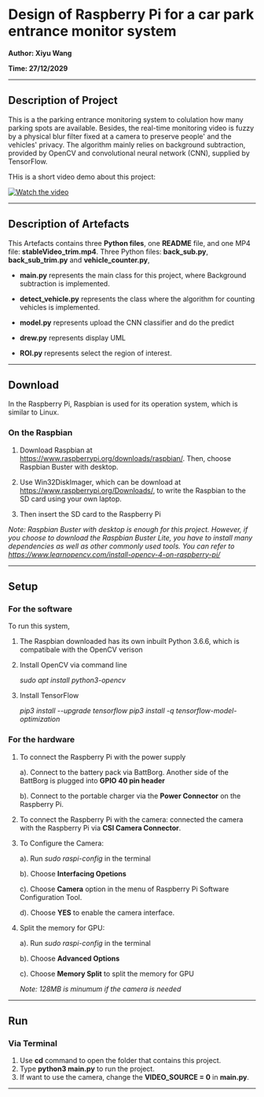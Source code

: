 # Design of Raspberry Pi for a car park entrance monitor system

**Author: Xiyu Wang**

**Time: 27/12/2029**

---

## Description of Project

This is a the parking entrance monitoring system to colulation how many parking spots are available. Besides, the real-time monitoring video is fuzzy by a physical blur filter fixed at a camera to preserve people' and the vehicles' privacy. The algorithm mainly relies on background subtraction, provided by OpenCV and convolutional neural network (CNN), supplied by TensorFlow. 

THis is a short video demo about this project:

[![Watch the video](https://img.youtube.com/vi/u5bLxDYfKY8/maxresdefault.jpg)](https://www.youtube.com/watch?v=u5bLxDYfKY8&feature=youtu.be&ab_channel=xyw)

---

## Description of Artefacts

This Artefacts contains three **Python files**, one **README** file, and one MP4 file: **stableVideo_trim.mp4**. Three Python files:  **back_sub.py**, **back_sub_trim.py**  and **vehicle_counter.py**, 

* **main.py** represents the main class for this project, where Background subtraction is implemented.

* **detect_vehicle.py** represents the class where the algorithm for counting vehicles is implemented. 

* **model.py** represents upload the CNN classifier and do the predict

* **drew.py** represents display UML

* **ROI.py** represents select the region of interest.

-------------------------------------------------------------

## Download

In the Raspberry Pi, Raspbian is used for its operation system, which is similar to Linux.  

### On the Raspbian

1. Download Raspbian at https://www.raspberrypi.org/downloads/raspbian/. Then, choose Raspbian Buster with desktop. 

2. Use Win32DiskImager, which can be download at https://www.raspberrypi.org/Downloads/, to write the Raspbian to the SD card using your own laptop.

3. Then insert the SD card to the Raspberry Pi

*Note: Raspbian Buster with desktop is enough for this project. However, if you choose to download the Raspbian Buster Lite, you have to install many dependencies as well as other commonly used tools. You can refer to https://www.learnopencv.com/install-opencv-4-on-raspberry-pi/*

--------------------------------

## Setup

### For the software
To run this system, 
1. The Raspbian downloaded has its own inbuilt Python 3.6.6, which is compatibale with the OpenCV verison
2. Install OpenCV via command line 
    
    *sudo apt install python3-opencv*
3. Install TensorFlow

    *pip3 install --upgrade tensorflow*
    *pip3 install -q tensorflow-model-optimization*

### For the hardware
1. To connect the Raspberry Pi with the power supply

    a). Connect to the battery pack via BattBorg. Another side of the BattBorg is plugged into **GPIO 40 pin header**

    b). Connect to the portable charger via the **Power Connector** on the Raspberry Pi.

2. To connect the Raspberry Pi with the camera: connected the camera with the Raspberry Pi via **CSI Camera Connector**.

3. To Configure the Camera:

    a). Run *sudo raspi-config* in the terminal

    b). Choose **Interfacing Opetions**

    c). Choose **Camera** option in the menu of Raspberry Pi Software Configuration Tool.

    d). Choose **YES** to enable the camera interface.

4. Split the memory for GPU:

    a). Run *sudo raspi-config* in the terminal

    b). Choose **Advanced Options**

    c). Choose **Memory Split** to split the memory for GPU

    *Note: 128MB is minumum if the camera is needed*

------------------------

## Run
### Via Terminal
1. Use **cd** command to open the folder that contains this project.
2. Type **python3 main.py** to run the project.
3. If want to use the camera, change the **VIDEO_SOURCE = 0** in **main.py**.
-----------------------


